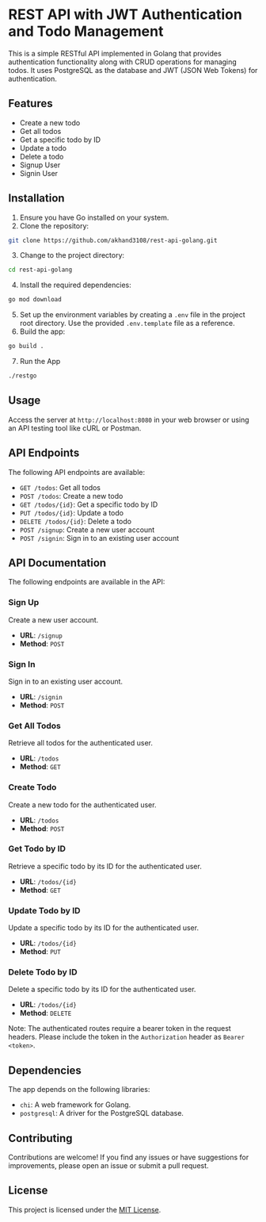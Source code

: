 #  REST API with JWT Authentication and Todo Management

This is a simple RESTful API implemented in Golang that provides authentication functionality along with CRUD operations for managing todos. It uses PostgreSQL as the database and JWT (JSON Web Tokens) for authentication.

## Features

* Create a new todo
* Get all todos
* Get a specific todo by ID
* Update a todo
* Delete a todo
* Signup User
* Signin User

## Installation

1. Ensure you have Go installed on your system.
2. Clone the repository: 
```bash
git clone https://github.com/akhand3108/rest-api-golang.git
```
3. Change to the project directory: 
```bash
cd rest-api-golang
```
4. Install the required dependencies: 
```bash
go mod download
```

5. Set up the environment variables by creating a `.env` file in the project root directory. Use the provided `.env.template` file as a reference.
6. Build the app: 
```bash
go build .
```
7. Run the App
```bash
./restgo
```

## Usage

Access the server at `http://localhost:8080` in your web browser or using an API testing tool like cURL or Postman.

## API Endpoints

The following API endpoints are available:

* `GET /todos`: Get all todos
* `POST /todos`: Create a new todo
* `GET /todos/{id}`: Get a specific todo by ID
* `PUT /todos/{id}`: Update a todo
* `DELETE /todos/{id}`: Delete a todo
* `POST /signup`: Create a new user account
* `POST /signin`: Sign in to an existing user account


## API Documentation

The following endpoints are available in the API:

### Sign Up

Create a new user account.

- **URL**: `/signup`
- **Method**: `POST`

### Sign In

Sign in to an existing user account.

- **URL**: `/signin`
- **Method**: `POST`

### Get All Todos

Retrieve all todos for the authenticated user.

- **URL**: `/todos`
- **Method**: `GET`

### Create Todo

Create a new todo for the authenticated user.

- **URL**: `/todos`
- **Method**: `POST`

### Get Todo by ID

Retrieve a specific todo by its ID for the authenticated user.

- **URL**: `/todos/{id}`
- **Method**: `GET`

### Update Todo by ID

Update a specific todo by its ID for the authenticated user.

- **URL**: `/todos/{id}`
- **Method**: `PUT`

### Delete Todo by ID

Delete a specific todo by its ID for the authenticated user.

- **URL**: `/todos/{id}`
- **Method**: `DELETE`

Note: The authenticated routes require a bearer token in the request headers. Please include the token in the `Authorization` header as `Bearer <token>`.



## Dependencies

The app depends on the following libraries:

* `chi`: A web framework for Golang.
* `postgresql`: A driver for the PostgreSQL database.

## Contributing

Contributions are welcome! If you find any issues or have suggestions for improvements, please open an issue or submit a pull request.

## License

This project is licensed under the [MIT License](LICENSE).




